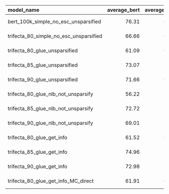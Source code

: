| model_name                             |   average_bert |   average_glue |   cola | mnli        | mrpc        |   qnli | qqp         |   rte |   sst2 | stsb        |   wnli | date_added                 |
|:---------------------------------------|---------------:|---------------:|-------:|:------------|:------------|-------:|:------------|------:|-------:|:------------|-------:|:---------------------------|
| bert_100k_simple_no_esc_unsparsified   |          76.31 |          68.93 |  38.51 | 78.84/79.37 | 85.76/79.90 |  88.56 | 89.16/85.37 | 60.29 |  89.11 | 84.92/84.69 |   9.86 | 2021-07-06 11:53:35.490240 |
| trifecta_80_simple_no_esc_unsparsified |          66.66 |          60.35 |  12.45 | 75.93/76.70 | 79.11/70.10 |  84.62 | 87.10/82.65 | 51.99 |  82.8  | 65.22/66.03 |   9.86 | 2021-07-06 11:53:40.852075 |
| trifecta_80_glue_unsparsified          |          61.09 |          60.71 |  12.81 | 75.87/33.05 | 79.59/70.83 |  84.92 | 86.69/81.78 | 56.32 |  81.88 | 39.34/38.37 |  57.75 | 2021-07-06 11:53:46.207642 |
| trifecta_85_glue_unsparsified          |          73.07 |          71.21 |  38.14 | 78.90/35.36 | 87.74/82.60 |  87.1  | 88.85/84.95 | 59.21 |  89.33 | 80.80/82.29 |  56.34 | 2021-07-06 11:53:51.569865 |
| trifecta_90_glue_unsparsified          |          71.66 |          69.95 |  37.01 | 78.08/31.82 | 86.64/80.88 |  86.82 | 88.61/84.82 | 57.76 |  88.3  | 77.80/78.02 |  56.34 | 2021-07-06 11:53:56.990603 |
| trifecta_80_glue_nlb_not_unsparsify    |          56.22 |          56.39 |   0    | 73.31/74.60 | 79.23/68.38 |  70.07 | 82.17/75.74 | 53.43 |  81.31 | 19.16/17.29 |  57.75 | 2021-07-06 11:54:02.400535 |
| trifecta_85_glue_nlb_not_unsparsify    |          72.72 |          70.9  |  31.1  | 76.89/77.75 | 86.62/80.39 |  87.24 | 87.01/82.03 | 58.48 |  86.7  | 73.70/72.03 |  56.34 | 2021-07-06 11:54:07.723100 |
| trifecta_90_glue_nlb_not_unsparsify    |          69.01 |          67.6  |  22.03 | 74.13/75.59 | 82.48/72.30 |  84.44 | 86.33/81.32 | 56.68 |  85.09 | 68.02/67.46 |  56.34 | 2021-07-06 11:54:13.085752 |
| trifecta_80_glue_get_info              |          61.52 |          60.63 |   0    | 74.81/75.80 | 76.66/67.16 |  83.54 | 83.49/77.47 | 51.99 |  82.68 | 46.69/45.83 |  53.52 | 2021-07-06 11:54:18.448157 |
| trifecta_85_glue_get_info              |          74.96 |          72.58 |  33.86 | 77.64/78.71 | 87.79/83.09 |  88.12 | 87.80/83.31 | 57.4  |  87.39 | 83.87/83.64 |  53.52 | 2021-07-06 11:54:23.900923 |
| trifecta_90_glue_get_info              |          72.98 |          71.13 |  24.38 | 75.13/76.45 | 86.32/81.13 |  87.46 | 87.06/82.49 | 57.76 |  88.53 | 81.42/81.35 |  56.34 | 2021-07-06 11:54:29.308317 |
| trifecta_80_glue_get_info_MC_direct    |          61.91 |          60.35 |   0    | 74.68/75.82 | 77.63/67.65 |  83.56 | 84.28/79.19 | 54.87 |  82.91 | 45.06/43.54 |  47.89 | 2021-07-06 11:54:35.000647 |